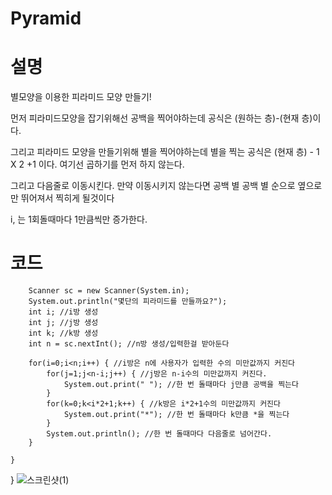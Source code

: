 # Pyramid
# 설명
별모양을 이용한 피라미드 모양 만들기!

먼저 피라미드모양을 잡기위해선 공백을 찍어야하는데 공식은 (원하는 층)-(현재 층)이다.

그리고 피라미드 모양을 만들기위해 별을 찍어야하는데 별을 찍는 공식은 (현재 층) - 1 X 2 +1 이다. 여기선 곱하기를 먼저 하지 않는다.

그리고 다음줄로 이동시킨다. 만약 이동시키지 않는다면 공백 별 공백 별 순으로 옆으로만 뛰어져서 찍히게 될것이다

i, 는 1회돌때마다 1만큼씩만 증가한다.
# 코드
		Scanner sc = new Scanner(System.in);
		System.out.println("몇단의 피라미드를 만들까요?");
		int i; //i방 생성
		int j; //j방 생성
		int k; //k방 생성
		int n = sc.nextInt(); //n방 생성/입력한걸 받아둔다
		
		for(i=0;i<n;i++) { //i방은 n에 사용자가 입력한 수의 미만값까지 커진다
			for(j=1;j<n-i;j++) { //j방은 n-i수의 미만값까지 커진다.
				System.out.print(" "); //한 번 돌때마다 j만큼 공백을 찍는다 
			}
			for(k=0;k<i*2+1;k++) { //k방은 i*2+1수의 미만값까지 커진다
				System.out.print("*"); //한 번 돌때마다 k만큼 *을 찍는다
			}
			System.out.println(); //한 번 돌때마다 다음줄로 넘어간다.
		}
		
	}

}
![스크린샷(1)](https://user-images.githubusercontent.com/126844596/224194394-db97bb51-77df-41d4-b8a2-47170b5076b2.png)
